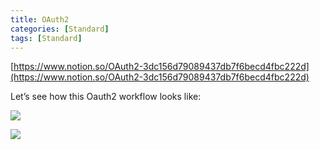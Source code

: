 ```yaml
---
title: OAuth2
categories: [Standard]
tags: [Standard]
---
```


[https://www.notion.so/OAuth2-3dc156d79089437db7f6becd4fbc222d](https://www.notion.so/OAuth2-3dc156d79089437db7f6becd4fbc222d)


Let’s see how this Oauth2 workflow looks like:


![](https://prod-files-secure.s3.us-west-2.amazonaws.com/9960fb2a-b75e-4bea-a8f9-b00925db1215/3bce41e0-99e8-4ebd-9701-e2bc9cbb79a2/Untitled.png?X-Amz-Algorithm=AWS4-HMAC-SHA256&X-Amz-Content-Sha256=UNSIGNED-PAYLOAD&X-Amz-Credential=ASIAZI2LB466YFZ3IAY7%2F20251025%2Fus-west-2%2Fs3%2Faws4_request&X-Amz-Date=20251025T202321Z&X-Amz-Expires=3600&X-Amz-Security-Token=IQoJb3JpZ2luX2VjEMH%2F%2F%2F%2F%2F%2F%2F%2F%2F%2FwEaCXVzLXdlc3QtMiJHMEUCIFcgPOYCeXr6w6%2FYEhF954bRxw3vPTyukVCDUblnAIeyAiEA0a%2Bti1hN8D3hWkNucN5CDTERWxzJDV%2Fbk%2Bzo6bPAsdYq%2FwMIehAAGgw2Mzc0MjMxODM4MDUiDPLZJWAFnaFWa5WWGircAzXvCpqJLhrWwTckeG9VUbIDv475j9vuuNP7qukUTU8V%2FFXK6qLb934xMRvew3EiiJrB%2FPr1YzQ88CitaQ7VDC8oxSOL0q2R%2Blud44Ta1Fa%2BR0eDqhx9fOvMX3scjY85tCviT%2FuI9%2B7Z9BzNqmokDCRAErA3VZdU1U6ntULqK0Hs4UW059vflUlShqQ48qsHEUDV6KdufO3XBTcvgEq98TTQ64R7zUm5xBsuDTHFE2RL%2Bayz5AF6dZcncmncO%2BiSXakfrL34NvZyI34n5y18toXQMRRSF19ycUu6b4E2lvuivwUWxP8d59Ir0UkLglP%2FvkE21TaUzzKTCx6TCDZ6UaeBQLe5unNSOq8M8lPjLR%2FCEgeCSzG40X0YT0d3W%2FZXxFoRHlOkIzAcJ5ml%2FCWiwEWnKX6E72rb8CQrNthd%2FwdH6JxuFrSkvv1qaHZOI124ZBwkHJYnj518VjHUmkIkQcooIKrYG5K1n3OnGgwaff9xoJw26kcZUK8OSYWpYYw%2F3JmI0D2Ig8KmfQPm9wZztkDrTbRhJFmtG5PAT0sTcFE%2B27iFSPTB2xA%2Fifcb5HttUGEASpoapPMyRdTTb%2FXWJLa3ptXGWi3vLYJGACHJWnnaTIXQXtLPNiNX273DMK6L9McGOqUB2%2BOikInb4zl3DVPhdbmpe%2Bg%2FAsyL4bynHjZzNCaAEebMaLcsGRMkm1MsyLC0I6HT%2F0U5GpjU5AwWeOVuJ9geOhtrKNwrL8qlGwkWY8LCX5u4%2F8pdk2PFoP7vV41tAxocGmntAEosqvRFwUZjxJk89HUOS9Gin23Je4tTOFn%2FWPA4kVYGSTwLA5kWMvd4siOZU%2FJKWar7sUQczMmi7UulLwEn65ax&X-Amz-Signature=3e4f180ed4fa2d8ed9df18d6cf7bcc9c65fb06d80b30d7b5913ab75ebd44f7fb&X-Amz-SignedHeaders=host&x-amz-checksum-mode=ENABLED&x-id=GetObject)


![](https://prod-files-secure.s3.us-west-2.amazonaws.com/9960fb2a-b75e-4bea-a8f9-b00925db1215/27d32b66-de43-41de-80f7-7edb81d1190f/Untitled.png?X-Amz-Algorithm=AWS4-HMAC-SHA256&X-Amz-Content-Sha256=UNSIGNED-PAYLOAD&X-Amz-Credential=ASIAZI2LB466YFZ3IAY7%2F20251025%2Fus-west-2%2Fs3%2Faws4_request&X-Amz-Date=20251025T202321Z&X-Amz-Expires=3600&X-Amz-Security-Token=IQoJb3JpZ2luX2VjEMH%2F%2F%2F%2F%2F%2F%2F%2F%2F%2FwEaCXVzLXdlc3QtMiJHMEUCIFcgPOYCeXr6w6%2FYEhF954bRxw3vPTyukVCDUblnAIeyAiEA0a%2Bti1hN8D3hWkNucN5CDTERWxzJDV%2Fbk%2Bzo6bPAsdYq%2FwMIehAAGgw2Mzc0MjMxODM4MDUiDPLZJWAFnaFWa5WWGircAzXvCpqJLhrWwTckeG9VUbIDv475j9vuuNP7qukUTU8V%2FFXK6qLb934xMRvew3EiiJrB%2FPr1YzQ88CitaQ7VDC8oxSOL0q2R%2Blud44Ta1Fa%2BR0eDqhx9fOvMX3scjY85tCviT%2FuI9%2B7Z9BzNqmokDCRAErA3VZdU1U6ntULqK0Hs4UW059vflUlShqQ48qsHEUDV6KdufO3XBTcvgEq98TTQ64R7zUm5xBsuDTHFE2RL%2Bayz5AF6dZcncmncO%2BiSXakfrL34NvZyI34n5y18toXQMRRSF19ycUu6b4E2lvuivwUWxP8d59Ir0UkLglP%2FvkE21TaUzzKTCx6TCDZ6UaeBQLe5unNSOq8M8lPjLR%2FCEgeCSzG40X0YT0d3W%2FZXxFoRHlOkIzAcJ5ml%2FCWiwEWnKX6E72rb8CQrNthd%2FwdH6JxuFrSkvv1qaHZOI124ZBwkHJYnj518VjHUmkIkQcooIKrYG5K1n3OnGgwaff9xoJw26kcZUK8OSYWpYYw%2F3JmI0D2Ig8KmfQPm9wZztkDrTbRhJFmtG5PAT0sTcFE%2B27iFSPTB2xA%2Fifcb5HttUGEASpoapPMyRdTTb%2FXWJLa3ptXGWi3vLYJGACHJWnnaTIXQXtLPNiNX273DMK6L9McGOqUB2%2BOikInb4zl3DVPhdbmpe%2Bg%2FAsyL4bynHjZzNCaAEebMaLcsGRMkm1MsyLC0I6HT%2F0U5GpjU5AwWeOVuJ9geOhtrKNwrL8qlGwkWY8LCX5u4%2F8pdk2PFoP7vV41tAxocGmntAEosqvRFwUZjxJk89HUOS9Gin23Je4tTOFn%2FWPA4kVYGSTwLA5kWMvd4siOZU%2FJKWar7sUQczMmi7UulLwEn65ax&X-Amz-Signature=bae1f1eb7725e31d93439dc24d5fa48c306ce84311f072ee45d667ab5c3af442&X-Amz-SignedHeaders=host&x-amz-checksum-mode=ENABLED&x-id=GetObject)

